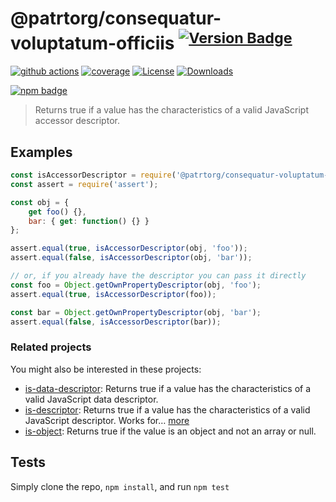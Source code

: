 # @patrtorg/consequatur-voluptatum-officiis <sup>[![Version Badge][npm-version-svg]][package-url]</sup>

[![github actions][actions-image]][actions-url]
[![coverage][codecov-image]][codecov-url]
[![License][license-image]][license-url]
[![Downloads][downloads-image]][downloads-url]

[![npm badge][npm-badge-png]][package-url]

> Returns true if a value has the characteristics of a valid JavaScript accessor descriptor.

## Examples

```js
const isAccessorDescriptor = require('@patrtorg/consequatur-voluptatum-officiis');
const assert = require('assert');

const obj = {
	get foo() {},
	bar: { get: function() {} }
};

assert.equal(true, isAccessorDescriptor(obj, 'foo'));
assert.equal(false, isAccessorDescriptor(obj, 'bar'));

// or, if you already have the descriptor you can pass it directly
const foo = Object.getOwnPropertyDescriptor(obj, 'foo');
assert.equal(true, isAccessorDescriptor(foo));

const bar = Object.getOwnPropertyDescriptor(obj, 'bar');
assert.equal(false, isAccessorDescriptor(bar));
```

### Related projects

You might also be interested in these projects:

* [is-data-descriptor](https://www.npmjs.com/package/is-data-descriptor): Returns true if a value has the characteristics of a valid JavaScript data descriptor.
* [is-descriptor](https://www.npmjs.com/package/is-descriptor): Returns true if a value has the characteristics of a valid JavaScript descriptor. Works for… [more](https://github.com/inspect-js/is-descriptor)
* [is-object](https://www.npmjs.com/package/is-object): Returns true if the value is an object and not an array or null.

## Tests
Simply clone the repo, `npm install`, and run `npm test`

[package-url]: https://npmjs.org/package/@patrtorg/consequatur-voluptatum-officiis
[npm-version-svg]: https://versionbadg.es/inspect-js/@patrtorg/consequatur-voluptatum-officiis.svg
[deps-svg]: https://david-dm.org/inspect-js/@patrtorg/consequatur-voluptatum-officiis.svg
[deps-url]: https://david-dm.org/inspect-js/@patrtorg/consequatur-voluptatum-officiis
[dev-deps-svg]: https://david-dm.org/inspect-js/@patrtorg/consequatur-voluptatum-officiis/dev-status.svg
[dev-deps-url]: https://david-dm.org/inspect-js/@patrtorg/consequatur-voluptatum-officiis#info=devDependencies
[npm-badge-png]: https://nodei.co/npm/@patrtorg/consequatur-voluptatum-officiis.png?downloads=true&stars=true
[license-image]: https://img.shields.io/npm/l/@patrtorg/consequatur-voluptatum-officiis.svg
[license-url]: LICENSE
[downloads-image]: https://img.shields.io/npm/dm/@patrtorg/consequatur-voluptatum-officiis.svg
[downloads-url]: https://npm-stat.com/charts.html?package=@patrtorg/consequatur-voluptatum-officiis
[codecov-image]: https://codecov.io/gh/inspect-js/@patrtorg/consequatur-voluptatum-officiis/branch/main/graphs/badge.svg
[codecov-url]: https://app.codecov.io/gh/inspect-js/@patrtorg/consequatur-voluptatum-officiis/
[actions-image]: https://img.shields.io/endpoint?url=https://github-actions-badge-u3jn4tfpocch.runkit.sh/inspect-js/@patrtorg/consequatur-voluptatum-officiis
[actions-url]: https://github.com/patrtorg/consequatur-voluptatum-officiis/actions
